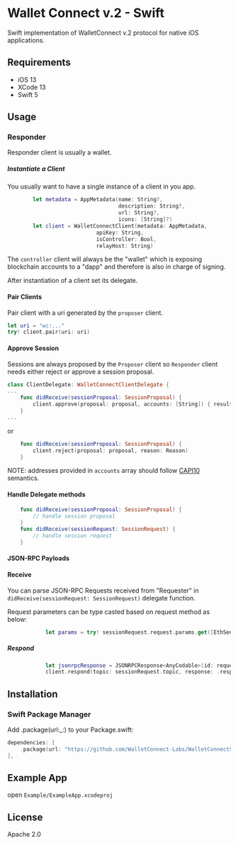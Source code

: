# Wallet Connect v.2 - Swift
Swift implementation of WalletConnect v.2 protocol for native iOS applications.
## Requirements 
- iOS 13
- XCode 13
- Swift 5

## Usage
### Responder
Responder client is usually a wallet.
##### Instantiate a Client
You usually want to have a single instance of a client in you app.
```Swift
        let metadata = AppMetadata(name: String?,
                                   description: String?,
                                   url: String?,
                                   icons: [String]?)
        let client = WalletConnectClient(metadata: AppMetadata,
                            apiKey: String,
                            isController: Bool,
                            relayHost: String)
```
The `controller` client will always be the "wallet" which is exposing blockchain accounts to a "dapp" and therefore is also in charge of signing.

After instantiation of a client set its delegate.
#### Pair Clients
Pair client with a uri generated by the `proposer` client.
```Swift
let uri = "wc:..."
try! client.pair(uri: uri)
```
#### Approve Session
Sessions are always proposed by the `Proposer` client so `Responder` client needs either reject or approve a session proposal.
```Swift
class ClientDelegate: WalletConnectClientDelegate {
...
    func didReceive(sessionProposal: SessionProposal) {
        client.approve(proposal: proposal, accounts: [String]) { result in ... }
    }
...
```
or 
```Swift
    func didReceive(sessionProposal: SessionProposal) {
        client.reject(proposal: proposal, reason: Reason)
    }
```
NOTE: addresses provided in `accounts` array should follow [CAPI10](https://github.com/ChainAgnostic/CAIPs/blob/master/CAIPs/caip-10.md) semantics.
#### Handle Delegate methods
```Swift
    func didReceive(sessionProposal: SessionProposal) {
        // handle session proposal
    }
    func didReceive(sessionRequest: SessionRequest) {
        // handle session request
    }
```
#### JSON-RPC Payloads
#### Receive
You can parse JSON-RPC Requests received from "Requester" in `didReceive(sessionRequest: SessionRequest)` delegate function.

Request parameters can be type casted based on request method as below:
```Swift
            let params = try! sessionRequest.request.params.get([EthSendTransaction].self)
```
##### Respond

```Swift
            let jsonrpcResponse = JSONRPCResponse<AnyCodable>(id: request.id, result: AnyCodable(responseParams))
            client.respond(topic: sessionRequest.topic, response: .response(jsonrpcResponse))
```

## Installation
### Swift Package Manager
Add .package(url:_:) to your Package.swift:
```Swift
dependencies: [
    .package(url: "https://github.com/WalletConnect-Labs/WalletConnectSwiftV2", .branch("main")),
],
```
## Example App
open `Example/ExampleApp.xcodeproj`

## License

Apache 2.0

